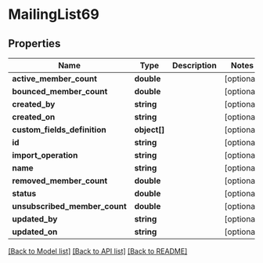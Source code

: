 # MailingList69

## Properties
Name | Type | Description | Notes
------------ | ------------- | ------------- | -------------
**active_member_count** | **double** |  | [optional] 
**bounced_member_count** | **double** |  | [optional] 
**created_by** | **string** |  | [optional] 
**created_on** | **string** |  | [optional] 
**custom_fields_definition** | **object[]** |  | [optional] 
**id** | **string** |  | [optional] 
**import_operation** | **string** |  | [optional] 
**name** | **string** |  | [optional] 
**removed_member_count** | **double** |  | [optional] 
**status** | **double** |  | [optional] 
**unsubscribed_member_count** | **double** |  | [optional] 
**updated_by** | **string** |  | [optional] 
**updated_on** | **string** |  | [optional] 

[[Back to Model list]](../README.md#documentation-for-models) [[Back to API list]](../README.md#documentation-for-api-endpoints) [[Back to README]](../README.md)


